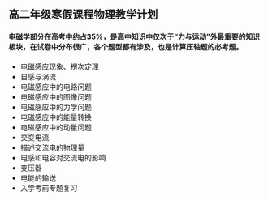 ## 高二年级寒假课程物理教学计划



#### 电磁学部分在高考中约占35%，是高中知识中仅次于“力与运动”外最重要的知识板块，在试卷中分布很广，各个题型都有涉及，也是计算压轴题的必考题。

- 电磁感应现象、楞次定理
- 自感与涡流
- 电磁感应中的电路问题
- 电磁感应中的图像问题
- 电磁感应中的力学问题
- 电磁感应中的能量转换
- 电磁感应中的动量问题
- 交变电流
- 描述交流电的物理量
- 电感和电容对交流电的影响
- 变压器
- 电能的输送
- 入学考前专题复习
